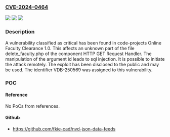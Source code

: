 ### [CVE-2024-0464](https://cve.mitre.org/cgi-bin/cvename.cgi?name=CVE-2024-0464)
![](https://img.shields.io/static/v1?label=Product&message=Online%20Faculty%20Clearance&color=blue)
![](https://img.shields.io/static/v1?label=Version&message=%3D%201.0%20&color=brighgreen)
![](https://img.shields.io/static/v1?label=Vulnerability&message=CWE-89%20SQL%20Injection&color=brighgreen)

### Description

A vulnerability classified as critical has been found in code-projects Online Faculty Clearance 1.0. This affects an unknown part of the file delete_faculty.php of the component HTTP GET Request Handler. The manipulation of the argument id leads to sql injection. It is possible to initiate the attack remotely. The exploit has been disclosed to the public and may be used. The identifier VDB-250569 was assigned to this vulnerability.

### POC

#### Reference
No PoCs from references.

#### Github
- https://github.com/fkie-cad/nvd-json-data-feeds

